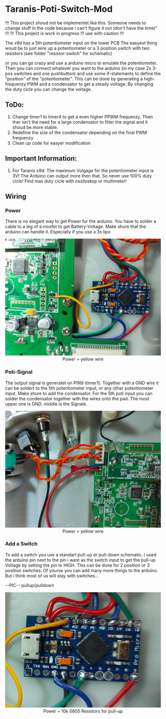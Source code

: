 # Taranis-Poti-Switch-Mod
!!! This project shoud not be implementet like this. Someone needs to change stuff in the code because i can't figure it out (don't have the time)" !!!
!!! This project is work in progress !!! use with caution !!!

The x9d has a 5th potentiometer input on the lower PCB
The easyest thing woud be to just wire up a potentiometer or a 3 position switch with two resistors (see folder "resistor-switch" for schematic)

or you can go crazy and use a arduino micro to emulate the potentiometer. Then you can connect whatever you want to the arduino (in my case 2x 3-pos switches and one pushbutton) and use some if-statements to define the "position" of the "potentiometer". This can be done by generating a high-frequenzy PWM and a condensator to get a steady voltage. By changing the duty cicle you can change the voltage.

## ToDo:
1. Change timer1 to timer4 to get a even higher PPWM frequenzy. Then ther isn't the need for a large condensator to filter the signal and it shoud be more stable.
2. Redefine the size of the condensator depending on the final PWM frequenzy
3. Clean up code for easyer modification

## Important Information:
1. For Taranis x9d: The maximum Volgage for the potentiometer input is 3V! The Arduino can output more then that. So never use 100% duty cicle! Find max duty cicle with osziloskop or multimeter!

## Wiring
### Power
There is no elegant way to get Power for the arduino. You have to solder a cable to a leg of a mosfet to get Battery-Voltage. Make shure that the arduino can handle it. Especially if you use a 3s lipo

<p align="center">
  <img src="https://github.com/Jens-Si/Taranis-Poti-Switch-Mod/blob/main/pics/x9dwitharduino.jpg" width="550" title="old and new PCB">
  <br /> Power = yellow wire
</p>

### Poti-Signal
The output signal is generatet on PIN9 (timer1). Together with a GND wire it can be soldert to the 5th potentiometer input, or any other potentiometer input. Make shure to add the condensator. For the 5th poti input you can solder the condensator together with the wires onto the pad.
The most upper one is GND, middle is the Signale.

<p align="center">
  <img src="https://github.com/Jens-Si/Taranis-Poti-Switch-Mod/blob/main/pics/x9dpoti5input.jpg" width="550" title="old and new PCB">
  <br /> Power = yellow wire
</p>

### Add a Switch
To add a switch you use a standart pull-up or pull-down schematic. I used the arduino pin next to the pin i want as the switch input to get the pull-up Voltage by setting the pin to HIGH. This can be done for 2 position or 3 position switches.
Of yourse you can add many more things to the arduino. But i think most of us will stay with switches...

--PIC-- pullup/pulldown

<p align="center">
  <img src="https://github.com/Jens-Si/Taranis-Poti-Switch-Mod/blob/main/pics/x9darduinores.jpg" width="550" title="old and new PCB">
  <br /> Power = 10k 0805 Resistors for pull-up
</p>
